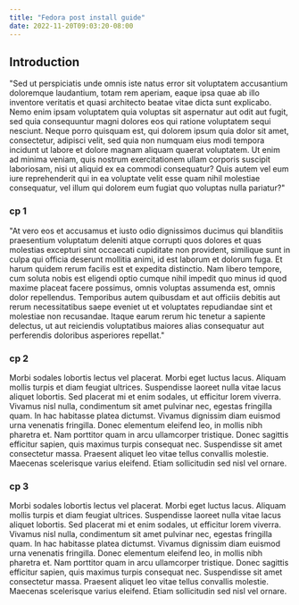 ```yaml
---
title: "Fedora post install guide"
date: 2022-11-20T09:03:20-08:00
---
```

## Introduction

"Sed ut perspiciatis unde omnis iste natus error sit voluptatem accusantium doloremque laudantium, totam rem aperiam, eaque ipsa quae ab illo inventore veritatis et quasi architecto beatae vitae dicta sunt explicabo. Nemo enim ipsam voluptatem quia voluptas sit aspernatur aut odit aut fugit, sed quia consequuntur magni dolores eos qui ratione voluptatem sequi nesciunt. Neque porro quisquam est, qui dolorem ipsum quia dolor sit amet, consectetur, adipisci velit, sed quia non numquam eius modi tempora incidunt ut labore et dolore magnam aliquam quaerat voluptatem. Ut enim ad minima veniam, quis nostrum exercitationem ullam corporis suscipit laboriosam, nisi ut aliquid ex ea commodi consequatur? Quis autem vel eum iure reprehenderit qui in ea voluptate velit esse quam nihil molestiae consequatur, vel illum qui dolorem eum fugiat quo voluptas nulla pariatur?"

### cp 1

"At vero eos et accusamus et iusto odio dignissimos ducimus qui blanditiis praesentium voluptatum deleniti atque corrupti quos dolores et quas molestias excepturi sint occaecati cupiditate non provident, similique sunt in culpa qui officia deserunt mollitia animi, id est laborum et dolorum fuga. Et harum quidem rerum facilis est et expedita distinctio. Nam libero tempore, cum soluta nobis est eligendi optio cumque nihil impedit quo minus id quod maxime placeat facere possimus, omnis voluptas assumenda est, omnis dolor repellendus. Temporibus autem quibusdam et aut officiis debitis aut rerum necessitatibus saepe eveniet ut et voluptates repudiandae sint et molestiae non recusandae. Itaque earum rerum hic tenetur a sapiente delectus, ut aut reiciendis voluptatibus maiores alias consequatur aut perferendis doloribus asperiores repellat."

### cp 2

Morbi sodales lobortis lectus vel placerat. Morbi eget luctus lacus. Aliquam mollis turpis et diam feugiat ultrices. Suspendisse laoreet nulla vitae lacus aliquet lobortis. Sed placerat mi et enim sodales, ut efficitur lorem viverra. Vivamus nisl nulla, condimentum sit amet pulvinar nec, egestas fringilla quam. In hac habitasse platea dictumst. Vivamus dignissim diam euismod urna venenatis fringilla. Donec elementum eleifend leo, in mollis nibh pharetra et. Nam porttitor quam in arcu ullamcorper tristique. Donec sagittis efficitur sapien, quis maximus turpis consequat nec. Suspendisse sit amet consectetur massa. Praesent aliquet leo vitae tellus convallis molestie. Maecenas scelerisque varius eleifend. Etiam sollicitudin sed nisl vel ornare.

### cp 3

Morbi sodales lobortis lectus vel placerat. Morbi eget luctus lacus. Aliquam mollis turpis et diam feugiat ultrices. Suspendisse laoreet nulla vitae lacus aliquet lobortis. Sed placerat mi et enim sodales, ut efficitur lorem viverra. Vivamus nisl nulla, condimentum sit amet pulvinar nec, egestas fringilla quam. In hac habitasse platea dictumst. Vivamus dignissim diam euismod urna venenatis fringilla. Donec elementum eleifend leo, in mollis nibh pharetra et. Nam porttitor quam in arcu ullamcorper tristique. Donec sagittis efficitur sapien, quis maximus turpis consequat nec. Suspendisse sit amet consectetur massa. Praesent aliquet leo vitae tellus convallis molestie. Maecenas scelerisque varius eleifend. Etiam sollicitudin sed nisl vel ornare.




